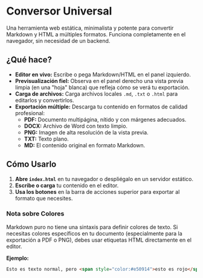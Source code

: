 # Conversor Universal

Una herramienta web estática, minimalista y potente para convertir Markdown y HTML a múltiples formatos. Funciona completamente en el navegador, sin necesidad de un backend.

## ¿Qué hace?

- **Editor en vivo:** Escribe o pega Markdown/HTML en el panel izquierdo.
- **Previsualización fiel:** Observa en el panel derecho una vista previa limpia (en una "hoja" blanca) que refleja cómo se verá tu exportación.
- **Carga de archivos:** Carga archivos locales `.md`, `.txt` o `.html` para editarlos y convertirlos.
- **Exportación múltiple:** Descarga tu contenido en formatos de calidad profesional:
  - **PDF:** Documento multipágina, nítido y con márgenes adecuados.
  - **DOCX:** Archivo de Word con texto limpio.
  - **PNG:** Imagen de alta resolución de la vista previa.
  - **TXT:** Texto plano.
  - **MD:** El contenido original en formato Markdown.

## Cómo Usarlo

1.  **Abre `index.html`** en tu navegador o despliégalo en un servidor estático.
2.  **Escribe o carga** tu contenido en el editor.
3.  **Usa los botones** en la barra de acciones superior para exportar al formato que necesites.

### Nota sobre Colores

Markdown puro no tiene una sintaxis para definir colores de texto. Si necesitas colores específicos en tu documento (especialmente para la exportación a PDF o PNG), debes usar etiquetas HTML directamente en el editor.

**Ejemplo:**
```html
Esto es texto normal, pero <span style="color:#e50914">esto es rojo</span>.
